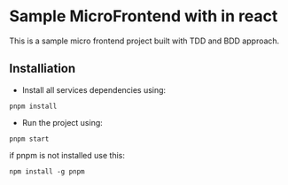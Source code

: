 # Sample MicroFrontend with in react
This is a sample micro frontend project built with TDD and BDD approach.

## Installiation

- Install all services dependencies using:

```
pnpm install
```

- Run the project using:

```
pnpm start
```

if pnpm is not installed use this:

```
npm install -g pnpm
```